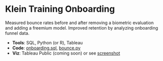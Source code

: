 # Klein Training Onboarding
Measured bounce rates before and after removing a biometric evaluation and adding a freemium model. Improved retention by analyzing onboarding funnel data.

- **Tools**: SQL, Python (or R), Tableau
- **Code**: [onboarding.sql](onboarding.sql), [bounce.py](bounce.py)
- **Viz**: Tableau Public (coming soon) or see [screenshot](../screenshots/onboarding.png)
